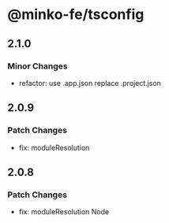 # @minko-fe/tsconfig

## 2.1.0

### Minor Changes

- refactor: use .app.json replace .project.json

## 2.0.9

### Patch Changes

- fix: moduleResolution

## 2.0.8

### Patch Changes

- fix: moduleResolution Node
